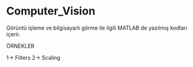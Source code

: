 # Computer_Vision
Görüntü işleme ve bilgisayarlı görme ile ilgili MATLAB de yazılmış kodları içerir.

ÖRNEKLER

1-> Filters
2-> Scaling

